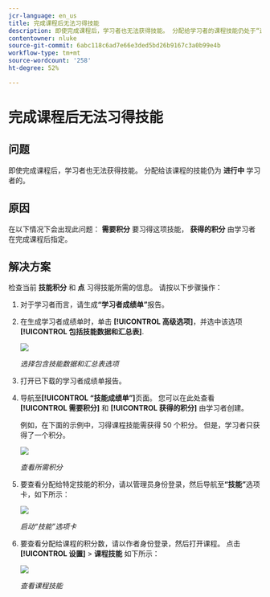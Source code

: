 ```yaml
---
jcr-language: en_us
title: 完成课程后无法习得技能
description: 即使完成课程后，学习者也无法获得技能。 分配给学习者的课程技能仍处于“进行中”的状态。
contentowner: nluke
source-git-commit: 6abc118c6ad7e66e3ded5bd26b9167c3a0b99e4b
workflow-type: tm+mt
source-wordcount: '258'
ht-degree: 52%

---
```




# 完成课程后无法习得技能

## 问题

即使完成课程后，学习者也无法获得技能。 分配给该课程的技能仍为 **进行中** 学习者的。

## 原因

在以下情况下会出现此问题： **需要积分** 要习得这项技能， **获得的积分** 由学习者在完成课程后指定。

## 解决方案

检查当前 **技能积分** 和 **点** 习得技能所需的信息。 请按以下步骤操作：

1. 对于学习者而言，请生成&#x200B;**“学习者成绩单”**&#x200B;报告。
1. 在生成学习者成绩单时，单击 **[!UICONTROL 高级选项]**，并选中该选项 **[!UICONTROL 包括技能数据和汇总表]**.

   ![](assets/advanced-options.png)

   *选择包含技能数据和汇总表选项*

1. 打开已下载的学习者成绩单报告。
1. 导航至&#x200B;**[!UICONTROL “技能成绩单”]**&#x200B;页面。 您可以在此处查看 **[!UICONTROL 需要积分]** 和 **[!UICONTROL 获得的积分]** 由学习者创建。

   例如，在下面的示例中，习得课程技能需获得 50 个积分。 但是，学习者只获得了一个积分。

   ![](assets/skill-transcript.png)

   *查看所需积分*

1. 要查看分配给特定技能的积分，请以管理员身份登录，然后导航至&#x200B;**“技能”**&#x200B;选项卡，如下所示：

   ![](assets/skill.png)

   *启动“技能”选项卡*

1. 要查看分配给课程的积分数，请以作者身份登录，然后打开课程。 点击 **[!UICONTROL 设置]** > **课程技能** 如下所示：

   ![](assets/course-skills.png)

   *查看课程技能*
